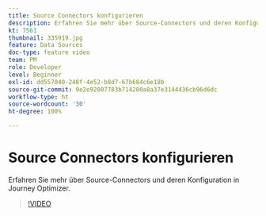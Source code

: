 ```yaml
---
title: Source Connectors konfigurieren
description: Erfahren Sie mehr über Source-Connectors und deren Konfiguration in Journey Optimizer.
kt: 7561
thumbnail: 335919.jpg
feature: Data Sources
doc-type: feature video
team: PM
role: Developer
level: Beginner
exl-id: dd557040-248f-4e52-b8d7-67b684c6e18b
source-git-commit: 9e2e92007783b714200a8a37e3144436cb96d6dc
workflow-type: ht
source-wordcount: '30'
ht-degree: 100%

---
```


# Source Connectors konfigurieren

Erfahren Sie mehr über Source-Connectors und deren Konfiguration in Journey Optimizer.

>[!VIDEO](https://video.tv.adobe.com/v/335919?quality=12)
